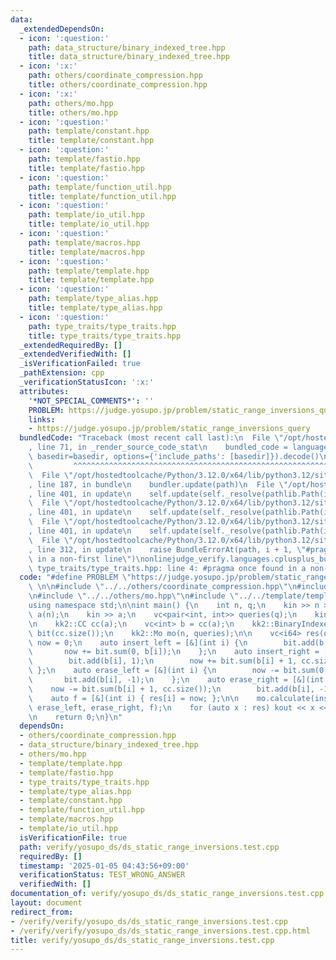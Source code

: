 ```yaml
---
data:
  _extendedDependsOn:
  - icon: ':question:'
    path: data_structure/binary_indexed_tree.hpp
    title: data_structure/binary_indexed_tree.hpp
  - icon: ':x:'
    path: others/coordinate_compression.hpp
    title: others/coordinate_compression.hpp
  - icon: ':x:'
    path: others/mo.hpp
    title: others/mo.hpp
  - icon: ':question:'
    path: template/constant.hpp
    title: template/constant.hpp
  - icon: ':question:'
    path: template/fastio.hpp
    title: template/fastio.hpp
  - icon: ':question:'
    path: template/function_util.hpp
    title: template/function_util.hpp
  - icon: ':question:'
    path: template/io_util.hpp
    title: template/io_util.hpp
  - icon: ':question:'
    path: template/macros.hpp
    title: template/macros.hpp
  - icon: ':question:'
    path: template/template.hpp
    title: template/template.hpp
  - icon: ':question:'
    path: template/type_alias.hpp
    title: template/type_alias.hpp
  - icon: ':question:'
    path: type_traits/type_traits.hpp
    title: type_traits/type_traits.hpp
  _extendedRequiredBy: []
  _extendedVerifiedWith: []
  _isVerificationFailed: true
  _pathExtension: cpp
  _verificationStatusIcon: ':x:'
  attributes:
    '*NOT_SPECIAL_COMMENTS*': ''
    PROBLEM: https://judge.yosupo.jp/problem/static_range_inversions_query
    links:
    - https://judge.yosupo.jp/problem/static_range_inversions_query
  bundledCode: "Traceback (most recent call last):\n  File \"/opt/hostedtoolcache/Python/3.12.0/x64/lib/python3.12/site-packages/onlinejudge_verify/documentation/build.py\"\
    , line 71, in _render_source_code_stat\n    bundled_code = language.bundle(stat.path,\
    \ basedir=basedir, options={'include_paths': [basedir]}).decode()\n          \
    \         ^^^^^^^^^^^^^^^^^^^^^^^^^^^^^^^^^^^^^^^^^^^^^^^^^^^^^^^^^^^^^^^^^^^^^^^^^^^^^^^^^\n\
    \  File \"/opt/hostedtoolcache/Python/3.12.0/x64/lib/python3.12/site-packages/onlinejudge_verify/languages/cplusplus.py\"\
    , line 187, in bundle\n    bundler.update(path)\n  File \"/opt/hostedtoolcache/Python/3.12.0/x64/lib/python3.12/site-packages/onlinejudge_verify/languages/cplusplus_bundle.py\"\
    , line 401, in update\n    self.update(self._resolve(pathlib.Path(included), included_from=path))\n\
    \  File \"/opt/hostedtoolcache/Python/3.12.0/x64/lib/python3.12/site-packages/onlinejudge_verify/languages/cplusplus_bundle.py\"\
    , line 401, in update\n    self.update(self._resolve(pathlib.Path(included), included_from=path))\n\
    \  File \"/opt/hostedtoolcache/Python/3.12.0/x64/lib/python3.12/site-packages/onlinejudge_verify/languages/cplusplus_bundle.py\"\
    , line 401, in update\n    self.update(self._resolve(pathlib.Path(included), included_from=path))\n\
    \  File \"/opt/hostedtoolcache/Python/3.12.0/x64/lib/python3.12/site-packages/onlinejudge_verify/languages/cplusplus_bundle.py\"\
    , line 312, in update\n    raise BundleErrorAt(path, i + 1, \"#pragma once found\
    \ in a non-first line\")\nonlinejudge_verify.languages.cplusplus_bundle.BundleErrorAt:\
    \ type_traits/type_traits.hpp: line 4: #pragma once found in a non-first line\n"
  code: "#define PROBLEM \"https://judge.yosupo.jp/problem/static_range_inversions_query\"\
    \ \n\n#include \"../../others/coordinate_compression.hpp\"\n#include \"../../data_structure/binary_indexed_tree.hpp\"\
    \n#include \"../../others/mo.hpp\"\n#include \"../../template/template.hpp\"\n\
    using namespace std;\n\nint main() {\n    int n, q;\n    kin >> n >> q;\n    vc<int>\
    \ a(n);\n    kin >> a;\n    vc<pair<int, int>> queries(q);\n    kin >> queries;\n\
    \n    kk2::CC cc(a);\n    vc<int> b = cc(a);\n    kk2::BinaryIndexedTree<int>\
    \ bit(cc.size());\n    kk2::Mo mo(n, queries);\n\n    vc<i64> res(q);\n    i64\
    \ now = 0;\n    auto insert_left = [&](int i) {\n        bit.add(b[i], 1);\n \
    \       now += bit.sum(0, b[i]);\n    };\n    auto insert_right = [&](int i) {\n\
    \        bit.add(b[i], 1);\n        now += bit.sum(b[i] + 1, cc.size());\n   \
    \ };\n    auto erase_left = [&](int i) {\n        now -= bit.sum(0, b[i]);\n \
    \       bit.add(b[i], -1);\n    };\n    auto erase_right = [&](int i) {\n    \
    \    now -= bit.sum(b[i] + 1, cc.size());\n        bit.add(b[i], -1);\n    };\n\
    \    auto f = [&](int i) { res[i] = now; };\n\n    mo.calculate(insert_left, insert_right,\
    \ erase_left, erase_right, f);\n    for (auto x : res) kout << x << \"\\n\";\n\
    \n    return 0;\n}\n"
  dependsOn:
  - others/coordinate_compression.hpp
  - data_structure/binary_indexed_tree.hpp
  - others/mo.hpp
  - template/template.hpp
  - template/fastio.hpp
  - type_traits/type_traits.hpp
  - template/type_alias.hpp
  - template/constant.hpp
  - template/function_util.hpp
  - template/macros.hpp
  - template/io_util.hpp
  isVerificationFile: true
  path: verify/yosupo_ds/ds_static_range_inversions.test.cpp
  requiredBy: []
  timestamp: '2025-01-05 04:43:56+09:00'
  verificationStatus: TEST_WRONG_ANSWER
  verifiedWith: []
documentation_of: verify/yosupo_ds/ds_static_range_inversions.test.cpp
layout: document
redirect_from:
- /verify/verify/yosupo_ds/ds_static_range_inversions.test.cpp
- /verify/verify/yosupo_ds/ds_static_range_inversions.test.cpp.html
title: verify/yosupo_ds/ds_static_range_inversions.test.cpp
---
```

